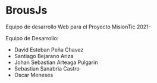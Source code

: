 # BrousJs
Equipo de desarrollo Web para el Proyecto MisionTic 2021-

Equipo de Desarrollo:

- David Esteban Peña Chavez 
- Santiago Bejarano Ariza
- Johan Sebastian Arteaga Pulgarin 
- Sebastian Sanabria Castro
- Oscar Meneses
